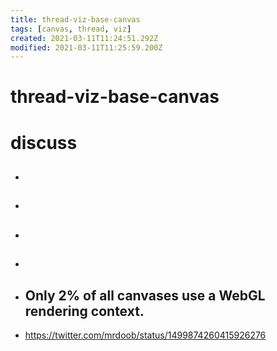 ```yaml
---
title: thread-viz-base-canvas
tags: [canvas, thread, viz]
created: 2021-03-11T11:24:51.292Z
modified: 2021-03-11T11:25:59.200Z
---
```


# thread-viz-base-canvas

# discuss

- ## 

- ## 

- ## 

- ## 

- ## Only 2% of all canvases use a WebGL rendering context.
- https://twitter.com/mrdoob/status/1499874260415926276
